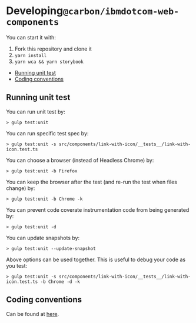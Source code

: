 # Developing`@carbon/ibmdotcom-web-components`

You can start it with:

1. Fork this repository and clone it
2. `yarn install`
3. `yarn wca && yarn storybook`

<!-- START doctoc generated TOC please keep comment here to allow auto update -->
<!-- DON'T EDIT THIS SECTION, INSTEAD RE-RUN doctoc TO UPDATE -->

- [Running unit test](#running-unit-test)
- [Coding conventions](#coding-conventions)

<!-- END doctoc generated TOC please keep comment here to allow auto update -->

## Running unit test

You can run unit test by:

```
> gulp test:unit
```

You can run specific test spec by:

```
> gulp test:unit -s src/components/link-with-icon/__tests__/link-with-icon.test.ts
```

You can choose a browser (instead of Headless Chrome) by:

```
> gulp test:unit -b Firefox
```

You can keep the browser after the test (and re-run the test when files change) by:

```
> gulp test:unit -b Chrome -k
```

You can prevent code coverate instrumentation code from being generated by:

```
> gulp test:unit -d
```

You can update snapshots by:

```
> gulp test:unit --update-snapshot
```

Above options can be used together. This is useful to debug your code as you test:

```
> gulp test:unit -s src/components/link-with-icon/__tests__/link-with-icon.test.ts -b Chrome -d -k
```

## Coding conventions

Can be found at [here](./docs/coding-conventions.md).
